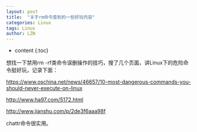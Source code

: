 ```yaml
---
layout: post
title:  "关于rm命令查到的一些好玩内容" 
categories: Linux
tags: Linux
author: LZN
---
```


* content
{:toc}

想找一下禁用rm -rf类命令误删操作的技巧，搜了几个页面，讲Linux下的危险命令挺好玩，记录下面：<span id="transmark" style="display: none; width: 0px; height: 0px;"></span>

https://www.oschina.net/news/46657/10-most-dangerous-commands-you-should-never-execute-on-linux

http://www.ha97.com/5172.html

http://www.jianshu.com/p/2de3f6aaa98f

chattr命令很实用。